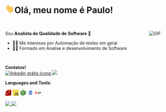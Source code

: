 

<h1 title="nome"><img src="https://raw.githubusercontent.com/ABSphreak/ABSphreak/master/gifs/Hi.gif" width="30px" />Olá, meu nome é Paulo!</h1>
<br>

Sou **Analista de Qualidade de Software** 🚀 
<img align="right" alt="GIF" height="300em" src="https://i.pinimg.com/originals/e4/26/70/e426702edf874b181aced1e2fa5c6cde.gif" />

- :man_technologist: Me interesso por Automação de testes em geral
- :man_student: Formado em Analise e desenvolvimento de Software
<br>

**Contatos!**
<br>
 <a  href="https://www.linkedin.com/in/ribeiro-paulo/">
  <img src="https://image.flaticon.com/icons/png/512/174/174857.png" width="20" height="20" alt="linkedin  grátis ícone" title="Paulo Ribeiro" data-         icon_src="https://www.flaticon.com/svg/vstatic/svg/174/174857.svg?token=exp=1627231049~hmac=a4d745a55ba845a815808f2059d4f11c">
   <a href="mailto:pauloribeiro93@hotmail.com">
  <img src="https://img.shields.io/badge/-Paulo_Ribeiro-0078d4?style=flat-square&logo=microsoft-outlook&logoColor=white&link=mailto:pauloribeiro93@hotmail.com">
</a>
 </a>

**Languages and Tools:**  

<code><img height="20" src="https://raw.githubusercontent.com/github/explore/80688e429a7d4ef2fca1e82350fe8e3517d3494d/topics/ruby/ruby.png"></code>
<code><img height="20" src="https://raw.githubusercontent.com/github/explore/80688e429a7d4ef2fca1e82350fe8e3517d3494d/topics/javascript/javascript.png"></code>
<code><img height="20" src="https://raw.githubusercontent.com/github/explore/80688e429a7d4ef2fca1e82350fe8e3517d3494d/topics/nodejs/nodejs.png"></code>
<code><img height="20" src="https://raw.githubusercontent.com/github/explore/80688e429a7d4ef2fca1e82350fe8e3517d3494d/topics/sql/sql.png"></code>
<code><img height="20" src="https://raw.githubusercontent.com/github/explore/80688e429a7d4ef2fca1e82350fe8e3517d3494d/topics/git/git.png"></code>

 <a href="https://github.com/pauloribeiro93">
  <img  height="180em" src="https://github-readme-stats.vercel.app/api?username=pauloribeiro93&show_icons=true&theme=tokyonight&include_all_commits=true&count_private=true"/>
  <img height="180em" src="https://github-readme-stats.vercel.app/api/top-langs/?username=pauloribeiro93&layout=compact&langs_count=7&theme=tokyonight"/>
 </a>
